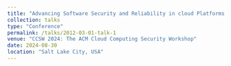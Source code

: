```yaml
---
title: "Advancing Software Security and Reliability in cloud Platforms through AI-based Anomaly Detection (Accepted)"
collection: talks
type: "Conference"
permalink: /talks/2012-03-01-talk-1
venue: "CCSW 2024: The ACM Cloud Computing Security Workshop"
date: 2024-08-30
location: "Salt Lake City, USA"
---
```


<!-- [Paper Link](https://ieeexplore.ieee.org/abstract/document/10557716) -->
